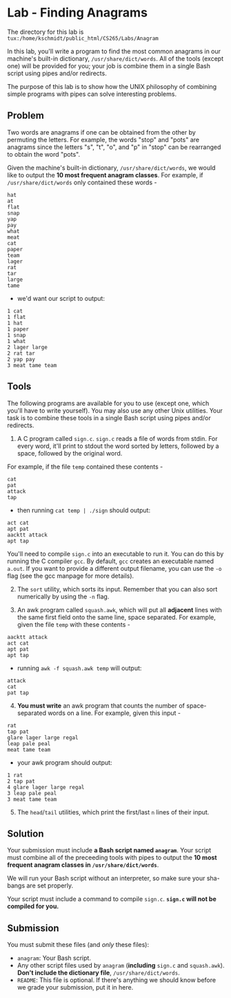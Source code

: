 # Lab - Finding Anagrams

The directory for this lab is `tux:/home/kschmidt/public_html/CS265/Labs/Anagram`

In this lab, you'll write a program to find the most common anagrams in our machine's built-in dictionary,
`/usr/share/dict/words`. All of the tools (except one) will be provided for you; your job is combine them in a single
Bash script using pipes and/or redirects.

The purpose of this lab is to show how the UNIX philosophy of combining simple programs with pipes can solve interesting
problems.

## Problem

Two words are anagrams if one can be obtained from the other by permuting the letters. For example, the words "stop" and
"pots" are anagrams since the letters "s", "t", "o", and "p" in "stop" can be rearranged to obtain the word "pots".

Given the machine's built-in dictionary, `/usr/share/dict/words`, we would like to output the **10 most frequent anagram
classes**. For example, if `/usr/share/dict/words` only contained these words - 

```
hat
at
flat
snap
yap
pay
what
meat
cat
paper
team
lager
rat
tar
large
tame
```

- we'd want our script to output:

```
1 cat
1 flat
1 hat
1 paper
1 snap
1 what
2 lager large
2 rat tar
2 yap pay
3 meat tame team
```

## Tools

The following programs are available for you to use (except one, which you'll have to write yourself). You may also use
any other Unix utilities. Your task is to combine these tools in a single Bash script using pipes and/or redirects.

1) A C program called `sign.c`. `sign.c` reads a file of words from stdin. For every word, it'll print to stdout the
word sorted by letters, followed by a space, followed by the original word.

For example, if the file `temp` contained these contents -

```
cat
pat
attack
tap
```

- then running `cat temp | ./sign` should output:

```
act cat
apt pat
aacktt attack
apt tap
```

You'll need to compile `sign.c` into an executable to run it. You can do this by running the C compiler `gcc`. By
default, `gcc` creates an executable named `a.out`. If you want to provide a different output filename, you can use the
`-o` flag (see the gcc manpage for more details).

2) The `sort` utility, which sorts its input. Remember that you can also sort numerically by using the `-n` flag.

3) An awk program called `squash.awk`, which will put all **adjacent** lines with the same first field onto the same
line, space separated. For example, given the file `temp` with these contents -

```
aacktt attack
act cat
apt pat
apt tap
```

- running `awk -f squash.awk temp` will output:

```
attack
cat
pat tap
```

4) **You must write** an awk program that counts the number of space-separated words on a line. For example, given this
input - 

```
rat
tap pat
glare lager large regal
leap pale peal
meat tame team
```

- your awk program should output:

```
1 rat
2 tap pat
4 glare lager large regal
3 leap pale peal
3 meat tame team
```

5) The `head`/`tail` utilities, which print the first/last `n` lines of their input.

## Solution

Your submission must include **a Bash script named `anagram`**. Your script must combine all of the preceeding tools
with pipes to output the **10 most frequent anagram classes in `/usr/share/dict/words`**.

We will run your Bash script without an interpreter, so make sure your sha-bangs are set properly.

Your script must include a command to compile `sign.c`. **`sign.c` will not be compiled for you.**

## Submission

You must submit these files (and _only_ these files):

- `anagram`: Your Bash script.
- Any other script files used by `anagram` (**including** `sign.c` and `squash.awk`). **Don't include the dictionary
	file**, `/usr/share/dict/words`.
- `README`: This file is optional. If there's anything we should know before we grade your submission, put it in here.

